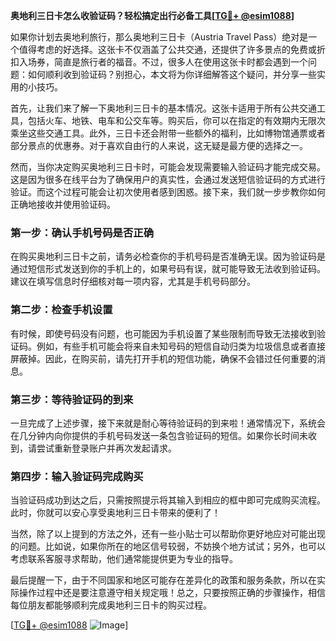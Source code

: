 **奥地利三日卡怎么收验证码？轻松搞定出行必备工具[[TG💪+ @esim1088](https://t.me/s/esim1088)]**

如果你计划去奥地利旅行，那么奥地利三日卡（Austria Travel Pass）绝对是一个值得考虑的好选择。这张卡不仅涵盖了公共交通，还提供了许多景点的免费或折扣入场券，简直是旅行者的福音。不过，很多人在使用这张卡时都会遇到一个问题：如何顺利收到验证码？别担心，本文将为你详细解答这个疑问，并分享一些实用的小技巧。

首先，让我们来了解一下奥地利三日卡的基本情况。这张卡适用于所有公共交通工具，包括火车、地铁、电车和公交车等。购买后，你可以在指定的有效期内无限次乘坐这些交通工具。此外，三日卡还会附带一些额外的福利，比如博物馆通票或者部分景点的优惠券。对于喜欢自由行的人来说，这无疑是最方便的选择之一。

然而，当你决定购买奥地利三日卡时，可能会发现需要输入验证码才能完成交易。这是因为很多在线平台为了确保用户的真实性，会通过发送短信验证码的方式进行验证。而这个过程可能会让初次使用者感到困惑。接下来，我们就一步步教你如何正确地接收并使用验证码。

### 第一步：确认手机号码是否正确

在购买奥地利三日卡之前，请务必检查你的手机号码是否准确无误。因为验证码是通过短信形式发送到你的手机上的，如果号码有误，就可能导致无法收到验证码。建议在填写信息时仔细核对每一项内容，尤其是手机号码部分。

### 第二步：检查手机设置

有时候，即使号码没有问题，也可能因为手机设置了某些限制而导致无法接收到验证码。例如，有些手机可能会将来自未知号码的短信自动归类为垃圾信息或者直接屏蔽掉。因此，在购买前，请先打开手机的短信功能，确保不会错过任何重要的消息。

### 第三步：等待验证码的到来

一旦完成了上述步骤，接下来就是耐心等待验证码的到来啦！通常情况下，系统会在几分钟内向你提供的手机号码发送一条包含验证码的短信。如果你长时间未收到，请尝试重新登录账户并再次发起请求。

### 第四步：输入验证码完成购买

当验证码成功到达之后，只需按照提示将其输入到相应的框中即可完成购买流程。此时，你就可以安心享受奥地利三日卡带来的便利了！

当然，除了以上提到的方法之外，还有一些小贴士可以帮助你更好地应对可能出现的问题。比如说，如果你所在的地区信号较弱，不妨换个地方试试；另外，也可以考虑联系客服寻求帮助，他们通常能提供更为专业的指导。

最后提醒一下，由于不同国家和地区可能存在差异化的政策和服务条款，所以在实际操作过程中还是要注意遵守相关规定哦！总之，只要按照正确的步骤操作，相信每位朋友都能够顺利完成奥地利三日卡的购买过程。

[[TG💪+ @esim1088](https://t.me/s/esim1088) ![Image](https://i.postimg.cc/4NQfJmqS/Snipaste-2025-05-13-00-14-12.png)]